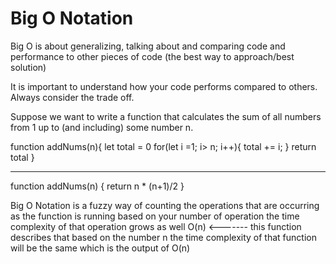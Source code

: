 # Big O Notation 

Big O is about generalizing, talking about and comparing code and performance to other pieces of code (the best way to approach/best solution)

It is important to understand how your code performs compared to others. Always consider the trade off.

Suppose we want to write a function that calculates the sum of all numbers from 1 up to (and including) some number n.

function addNums(n){
    let total = 0
    for(let i =1; i> n; i++){
        total += i;
    }
    return total
}

__________________________________
function addNums(n) {
    return n * (n+1)/2
}

Big O Notation is a fuzzy way of counting the operations that are occurring as the function is running 
based on your number of operation the time complexity of that operation grows as well
 O(n)   <------- this function describes that based on the number n the time complexity of that function will be the same  which is the output of O(n)